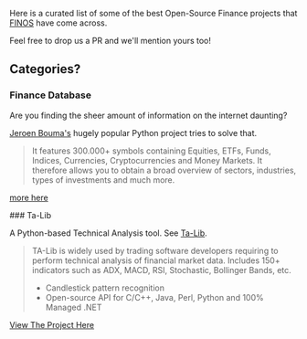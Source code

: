 Here is a curated list of some of the best Open-Source Finance projects that [FINOS](https://finos.org) have come across.

Feel free to drop us a PR and we'll mention yours too!

## Categories?

### Finance Database

Are you finding the sheer amount of information on the internet daunting?

[Jeroen Bouma's](https://github.com/JerBouma) hugely popular Python project tries to solve that. 

>  It features 300.000+ symbols containing Equities, ETFs, Funds, Indices, Currencies, Cryptocurrencies and Money Markets. It therefore allows you to obtain a broad overview of sectors, industries, types of investments and much more.

[more here](https://github.com/JerBouma/FinanceDatabase)


### Ta-Lib

A Python-based Technical Analysis tool.  See [Ta-Lib](https://ta-lib.org).

> TA-Lib is widely used by trading software developers requiring to perform technical analysis of financial market data.
> Includes 150+ indicators such as ADX, MACD, RSI, Stochastic, Bollinger Bands, etc.
>  - Candlestick pattern recognition
>  - Open-source API for C/C++, Java, Perl, Python and 100% Managed .NET

[View The Project Here](https://github.com/mrjbq7/ta-lib)
